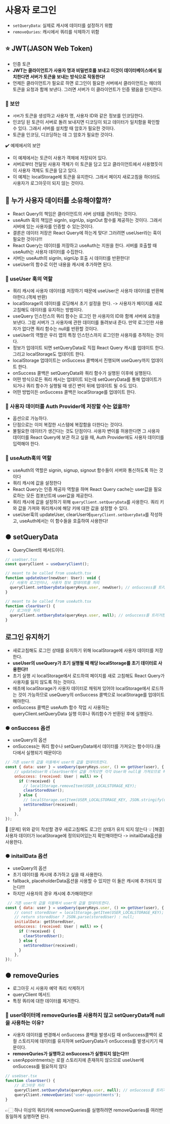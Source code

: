 # 사용자 로그인
- `setQueryData`: 실제로 캐시에 데이터를 설정하기 위함
- `removeQuries`: 캐시에서 쿼리를 삭제하기 위함

## ⭐️ JWT(JASON Web Token)
- 인증 토큰
- **JWT는 클라이언트가 사용자 명과 비밀번호를 보내고 이것이 데이터베이스에서 일치한다면 서버가 토큰을 보내는 방식으로 작동한다!**
- 언제든 클라이언트가 필요로 하면 로그인이 필요한 서버에서 클라이언트는 헤더의 토큰을 요청과 함께 보낸다. 그러면 서버가 이 클라이언트가 인증 됐음을 인지한다.

### 🔐 보안
- `서버`가 토큰을 생성하고 사용자 명, 사용자 ID와 같은 정보를 인코딩한다.
- 인코딩 된 토큰이 서버로 돌려 보내지면 디코딩이 되고 데이터가 일치함을 확인할 수 있다. 그래서 서버를 설치할 때 암호가 필요한 것이다.
- 토큰을 인코딩, 디코딩하는 데 그 암호가 필요한 것이다.

✔️ 예제에서의 보안
- 이 예제에서는 토큰이 사용가 객체에 저장되어 있다.
- 서버로부터 전달된 사용자 객체가 이 토큰을 담고 있고 클라이언트에서 사용했듯이 이 사용자 객체도 토큰을 담고 있다.
- 이 예제는 localStorage에 토큰을 유지한다. 그래서 페이지 새로고침을 하더라도 사용자가 로그아웃이 되지 않는 것이다.

## 🧐 누가 사용자 데이터를 소유해야할까?
- React Query의 책임은 클라이언트의 서버 상태를 관리하는 것이다.
- useAuth 훅의 책임은 signIn, signUp, signOut 함수를 제공하는 것이다. 그래서 서버에 있는 사용자를 인증할 수 있는것이다.
- 결론은 데이터 저장은 React Query에 하는게 맞다! 그러려면 useUser라는 훅이 필요한 것이다!!!
- React Query는 데이터를 저장하고 useAuth는 지원을 한다. 서버를 호출할 때 useAuth는 사용자 데이터를 수집한다.
- 서버는 useAuth의 signIn, signUp 호출 시 데이터를 반환한다!
- useUser의 함수로 이런 내용을 캐시에 추가하면 된다.

### 🔎 useUser 훅의 역할
- 쿼리 캐시에 사용자 데이터를 저장하기 때문에 useUser은 사용자 데이터를 반환해야한다.(객체 반환)
- localStorage의 데이터를 로딩해서 초기 설정을 한다. -> 사용자가 페이지를 새로고침해도 데이터를 유지하는 방법이다.
- useQuery 인스턴스의 쿼리 함수는 로그인 한 사용자의 ID와 함께 서버에 요청을 보낸다. 그럼 서버가 그 사용자에 관한 데이터를 돌려보내 준다. 만약 로그인한 사용자가 없다면 쿼리 함수는 null를 반환할 것이다.
- useUser의 역할은 우리 앱의 특정 인스턴스까지 로그인한 사용자를 추적하는 것이다.
- 정보가 업데이트 되면 setQueryData로 직접 React Query 캐시를 업데이트 한다. 그리고 localStorage도 업데이트 한다.
- localStorage 업데이트는 onSuccess 콜백에서 진행되며 useQuery까지 업데이트 한다.
- onSuccess 콜백은 setQueryData와 쿼리 함수가 실행된 이후에 실행된다.
- 어떤 방식으로든 쿼리 캐시는 업데이트 되는데 setQueryData를 통해 업데이트가 되거나 쿼리 함수가 실행될 때 생긴 변이 뒤에 업데이트 될 수도 있다.
- 어떤 방법이든 onSuccess 콜백은 localStorage를 업데이트 한다.

### 🧐 사용자 데이터를 Auth Provider에 저장할 수는 없을까?
- 옵션으로 가능하다.
- 단점으로는 이미 복잡한 시스템에 복잡함을 더한다는 것이다.
- 불필요한 데이터가 생긴다는 것도 단점이다. 사용자 변이를 허용한다면 그 사용자 데이터를 React Query에 보관 하고 싶을 때, Auth Provider에도 사용자 데이터를 입력해야 한다.

### 🔎 useAuth훅의 역할
- useAuth의 역할은 signin, signup, signout 함수들이 서버와 통신하도록 하는 것이다
- 쿼리 캐시에 값을 설정한다
- React Query는 인증 제공자 역할을 하며 React Query cache는 user값을 필요로하는 모든 컴포넌트에 user값을 제공한다.
- 쿼리 캐시에 값을 설정하기 위해 `queryClient.setQueryData`를 사용한다. 쿼리 키와 값을 가져와 쿼리캐시에 해당 키에 대한 값을 설정할 수 있다.
- useUser훅의 updateUser, clearUser에`queryClient.setQueryData`를 작성하고, useAuth에서는 이 함수들을 호출하여 사용한다!

## ● setQueryData
- QueryClient의 메서드이다.

```js
// useUser.tsx
const queryClient = useQueryClient();

// meant to be called from useAuth.tsx
function updateUser(newUser: User): void {
  // 사용자 로그인이나, 사용자 정보 업데이트를 처리
  queryClient.setQueryData(queryKeys.user, newUser); // onSuccess를 트리거한다.
}

// meant to be called from useAuth.tsx
function clearUser() {
  // 로그아웃 처리
  queryClient.setQueryData(queryKeys.user, null); // onSuccess를 트리거한다.
}
```

## 로그인 유지하기
- 새로고침해도 로그인 상태를 유지하기 위해 localStorage에 사용자 데이터를 저장한다.
- **useUser의 useQuery가 초기 실행될 때 해당 localStorage를 초기 데이터로 사용한다!!**
- 초기 실행 시 localStorage에서 로드하여 페이지를 새로 고침해도 React Query가 사용자를 잃지 않도록 하는 것이다.
- 애초에 localStorage가 사용자 데이터로 채워져 있어야 localStorage에서 로드하는 것이 가능하므로 useQuery의 onSuccess 콜백으로 localStorage를 업데이트 해야한다.
- onSuccess 콜백은 useAuth 함수 작업 시 사용하는 queryClient.setQueryData 실행 이후나 쿼리함수가 반환된 후에 실행된다.

### ● onSuccess 옵션
- useQuery의 옵션
- onSuccess는 쿼리 함수나 setQueryData에서 데이터를 가져오는 함수이다.(둘 다에서 실행되기 때문이다)

```js
// 기존 user의 값을 이용해서 user의 값을 업데이트한다.
const { data: user } = useQuery(queryKeys.user, () => getUser(user), {
    // updateUser와 clearUser에서 값을 가져오면 각각 User와 null을 가져오므로 해당 타입 설정
    onSuccess: (received: User | null) => {
      if (!received) {
        // localStorage.removeItem(USER_LOCALSTORAGE_KEY);
        clearStoredUser();
      } else {
        // localStorage.setItem(USER_LOCALSTORAGE_KEY, JSON.stringify(user));
        setStoredUser(received);
      }
    },
});
```

🚨 [문제] 위와 같이 작성할 경우 새로고침해도 로그인 상태가 유지 되지 않는다
💡 [해결] 사용자 데이터가 localStorage에 정의되어있는지 확인해야한다 -> initailData옵션을 사용한다.

### ● initailData 옵션
- useQuery의 옵션
- 초기 데이터를 캐시에 추가하고 싶을 때 사용한다.
- fallback, placeholderData옵션을 사용할 수 있지만 이 둘은 캐시에 추가되지 않는다!!!
- 하지만 사용자의 경우 캐시에 추가해야한다!

```js
 // 기존 user의 값을 이용해서 user의 값을 업데이트한다.
const { data: user } = useQuery(queryKeys.user, () => getUser(user), {
    // const storedUser = localStorage.getItem(USER_LOCALSTORAGE_KEY);
    // return storedUser ? JSON.parse(storedUser) : null;
    initialData: getStoredUser,
    onSuccess: (received: User | null) => {
      if (!received) {
        clearStoredUser();
      } else {
        setStoredUser(received);
      }
    },
});
```

## ● removeQuries
- 로그아웃 시 사용자 예약 쿼리 삭제하기
- queryClient 메서드
- 특정 쿼리에 대한 데이터를 제거한다.

### 🧐 user데이터에 removeQuries를 사용하지 않고 setQueryData에 null을 사용하는 이유?
- 사용자 데이터를 변경해서 onSuccess 콜백을 발생시킬 때 onSuccess콜백이 로컬 스토리지에 데이터를 유지하며 setQueryData가 onSuccess를 발생시키기 때문이다.
- **removeQuries가 실행하고 onSuccess가 실행되지 않는다!!!**
- userAppointments는 로컬 스토리지에 존재하지 않으므로 useUser에 onSuccess를 필요하지 않다

```js
// useUser.tsx
function clearUser() {
    // 로그아웃 처리
    queryClient.setQueryData(queryKeys.user, null); // onSuccess를 트리거한다.
    queryClient.removeQueries('user-appointments');
}
```
👉🏻 하나 이상의 쿼리키에 removeQueries를 실행하려면 removeQueries를 여러번 동일하게 실행하면 된다.